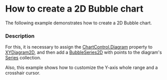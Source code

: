 # How to create a 2D Bubble chart


<p>The following example demonstrates how to create a 2D Bubble chart.</p>


<h3>Description</h3>

<p>For this, it is necessary to assign the <a href="https://documentation.devexpress.com/#WPF/DevExpressXpfChartsChartControl_Diagramtopic">ChartControl.Diagram</a>&nbsp;property to <a href="https://documentation.devexpress.com/#WPF/clsDevExpressXpfChartsXYDiagram2Dtopic">XYDiagram2D</a>, and then add&nbsp;a <a href="https://documentation.devexpress.com/#WPF/clsDevExpressXpfChartsBubbleSeries2Dtopic">BubbleSeries2D</a>&nbsp;with points to the diagram's <a href="https://documentation.devexpress.com/#WPF/clsDevExpressXpfChartsSeriestopic">Series</a>&nbsp;collection.</p>
<p>Also, this example shows how to customize the Y-axis whole range and&nbsp;a crosshair cursor.&nbsp;</p>

<br/>


